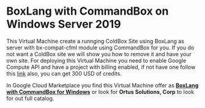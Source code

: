 # BoxLang with CommandBox on Windows Server 2019

This Virtual Machine create a runnging ColdBox Site using BoxLang as server with bx-compat-cfml module using CommandBox for you. If you do not want a ColdBox site we will show you how to remove it and have your own site. For deploying this Virtual Machine you need to enable Google Compute API and have a project with billing enabled, if not have one follow this [link](https://cloud.google.com/?hl=en) also, you can get 300 USD of credits.

In Google Cloud Marketplace you find this Virtual Machine offer as [**BoxLang with CommandBox for Windows**]() or look for **Ortus Solutions, Corp** to look for out full catalog.